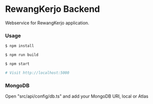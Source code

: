 # RewangKerjo Backend

Webservice for RewangKerjo application.

### Usage

```sh
$ npm install
```

```sh
$ npm run build

$ npm start

# Visit http://localhost:5000
```

### MongoDB

Open "src/api/config/db.ts" and add your MongoDB URI, local or Atlas
